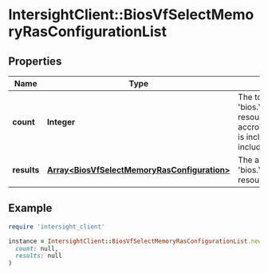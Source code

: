 # IntersightClient::BiosVfSelectMemoryRasConfigurationList

## Properties

| Name | Type | Description | Notes |
| ---- | ---- | ----------- | ----- |
| **count** | **Integer** | The total number of &#39;bios.VfSelectMemoryRasConfiguration&#39; resources matching the request, accross all pages. The &#39;Count&#39; attribute is included when the HTTP GET request includes the &#39;$inlinecount&#39; parameter. | [optional] |
| **results** | [**Array&lt;BiosVfSelectMemoryRasConfiguration&gt;**](BiosVfSelectMemoryRasConfiguration.md) | The array of &#39;bios.VfSelectMemoryRasConfiguration&#39; resources matching the request. | [optional] |

## Example

```ruby
require 'intersight_client'

instance = IntersightClient::BiosVfSelectMemoryRasConfigurationList.new(
  count: null,
  results: null
)
```

